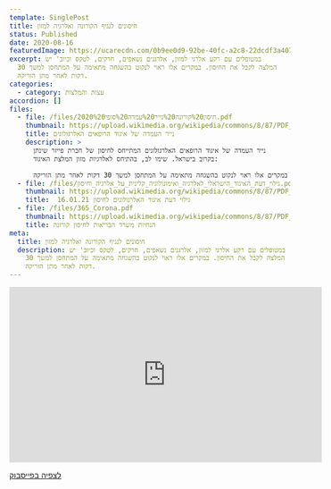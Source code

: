```yaml
---
template: SinglePost
title: חיסונים לנגיף הקורונה ואלרגיה למזון
status: Published
date: 2020-08-16
featuredImage: https://ucarecdn.com/0b9ee0d9-92be-40fc-a2c8-22dcdf3a407f/
excerpt: במטופלים עם רקע אלרגי למזון, אלרגנים נשאפים, חרקים, לטקס וכיוב' יש
  המלצה לקבל את החיסון. במקרים אלו ראוי לנקוט בהשגחה מתאימה על המתחסן למשך 30
  דקות לאחר מתן הזריקה.
categories:
  - category: עצות והמלצות
accordion: []
files:
  - file: /files/2020%20חיסון%20קורונה%20נייר%20עמדה%20סופי.pdf
    thumbnail: https://upload.wikimedia.org/wikipedia/commons/8/87/PDF_file_icon.svg
    title: נייר העמדה של איגוד הרופאים האלרגולוגים
    description: >
      נייר העמדה של איגוד הרופאים האלרגולוגים המתייחס לחיסון של חברת פייזר שינתן
      בקרוב בישראל. שימו לב, בהתיחס לאלרגיות מזון המלצת האיגוד:  

      במטופלים עם רקע אלרגי למזון, אלרגנים נשאפים, חרקים, לטקס וכיוב' יש המלצה לקבל את החיסון. במקרים אלו ראוי לנקוט בהשגחה מתאימה על המתחסן למשך 30 דקות לאחר מתן הזריקה.
  - file: /files/גילוי_דעת_האיגוד_הישראלי_לאלרגיה_ואימונולוגיה_קלינית_על_אלרגיה_וחיסון.pdf
    thumbnail: https://upload.wikimedia.org/wikipedia/commons/8/87/PDF_file_icon.svg
    title:  גילוי דעת איגוד האלרגולוגים לחיסון 16.01.21
  - file: /files/365_Corona.pdf
    thumbnail: https://upload.wikimedia.org/wikipedia/commons/8/87/PDF_file_icon.svg
    title: הנחיות משרד הבריאות לחיסון קורונה
meta:
  title: חיסונים לנגיף הקורונה ואלרגיה למזון
  description: במטופלים עם רקע אלרגי למזון, אלרגנים נשאפים, חרקים, לטקס וכיוב' יש
    המלצה לקבל את החיסון. במקרים אלו ראוי לנקוט בהשגחה מתאימה על המתחסן למשך 30
    דקות לאחר מתן הזריקה.
---
```

<iframe src="https://www.facebook.com/plugins/video.php?height=314&href=https%3A%2F%2Fwww.facebook.com%2FFoodallergy.il%2Fvideos%2F219861009578666%2F&show_text=false&width=560&t=180" width="560" height="314" style="border:none;overflow:hidden" scrolling="no" frameborder="0" allowfullscreen="true" allow="autoplay; clipboard-write; encrypted-media; picture-in-picture; web-share" allowFullScreen="true"></iframe>

[לצפיה בפייסבוק](https://fb.watch/2QzjR1nbgW/)